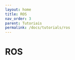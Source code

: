 ```yaml
---
layout: home
title: ROS
nav_order: 3
parent: Tutoriais
permalink: /docs/tutorials/ros
---
```


# ROS